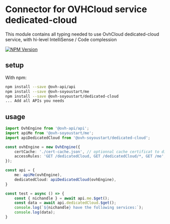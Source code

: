 # Connector for OVHCloud service dedicated-cloud

This module contains all typing needed to use OvhCloud dedicated-cloud service, with hi-level IntelliSense / Code complession

[![NPM Version](https://img.shields.io/npm/v/@ovh-soyoustart/dedicated-cloud.svg?style=flat)](https://www.npmjs.org/package/@ovh-soyoustart/dedicated-cloud)

## setup

With npm:
````bash
npm install --save @ovh-api/api
npm install --save @ovh-soyoustart/me
npm install --save @ovh-soyoustart/dedicated-cloud
... Add all APIs you needs
````

## usage

````typescript
import OvhEngine from '@ovh-api/api';
import apiMe from '@ovh-soyoustart/me';
import apiDedicatedCloud from '@ovh-soyoustart/dedicated-cloud';

const ovhEngine = new OvhEngine({ 
    certCache: './cert-cache.json', // optionnal cache certificat to disk
    accessRules: 'GET /dedicatedCloud, GET /dedicatedCloud/*, GET /me', // optionnal limit the requested privileges.
});

const api = {
    me: apiMe(ovhEngine),
    dedicatedCloud: apiDedicatedCloud(ovhEngine),
}

const test = async () => {
    const { nichandle } = await api.me.$get();
    const data = await api.dedicatedCloud.$get();
    console.log(`${nichandle} have the following services:`);
    console.log(data);
}

````